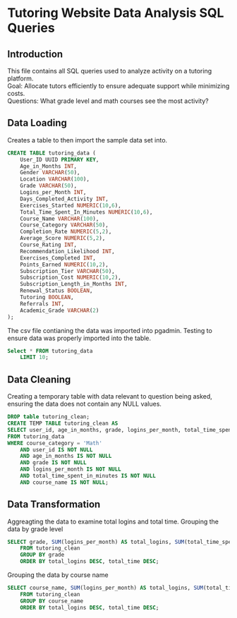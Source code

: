 # Tutoring Website Data Analysis SQL Queries

## Introduction
This file contains all SQL queries used to analyze activity on a tutoring platform.     
Goal: Allocate tutors efficiently to ensure adequate support while minimizing costs.   
Questions: What grade level and math courses see the most activity?
## Data Loading 
Creates a table to then import the sample data set into.
```sql
CREATE TABLE tutoring_data (
    User_ID UUID PRIMARY KEY,
    Age_in_Months INT,
    Gender VARCHAR(50),
    Location VARCHAR(100),
    Grade VARCHAR(50),
    Logins_per_Month INT,
    Days_Completed_Activity INT,
    Exercises_Started NUMERIC(10,6),
    Total_Time_Spent_In_Minutes NUMERIC(10,6),
    Course_Name VARCHAR(100),
    Course_Category VARCHAR(50),
    Completion_Rate NUMERIC(5,2),
    Average_Score NUMERIC(5,2),
    Course_Rating INT,
    Recommendation_Likelihood INT,
    Exercises_Completed INT,
    Points_Earned NUMERIC(10,2),
    Subscription_Tier VARCHAR(50),
    Subscription_Cost NUMERIC(10,2),
    Subscription_Length_in_Months INT,
    Renewal_Status BOOLEAN,
    Tutoring BOOLEAN,
    Referrals INT,
    Academic_Grade VARCHAR(2)
);
```
The csv file contianing the data was imported into pgadmin.
Testing to ensure data was properly imported into the table.
```sql
Select * FROM tutoring_data
    LIMIT 10;
```

## Data Cleaning
Creating a temporary table with data relevant to question being asked, ensuring the data does not contain any NULL values. 
```sql
DROP table tutoring_clean;
CREATE TEMP TABLE tutoring_clean AS
SELECT user_id, age_in_months, grade, logins_per_month, total_time_spent_in_minutes, course_name 
FROM tutoring_data 
WHERE course_category = 'Math'
	AND user_id IS NOT NULL
	AND age_in_months IS NOT NULL
	AND grade IS NOT NULL
	AND logins_per_month IS NOT NULL
    AND total_time_spent_in_minutes IS NOT NULL 
	AND course_name IS NOT NULL;
```
## Data Transformation
Aggreagting the data to examine total logins and total time.
Grouping the data by grade level
```sql
SELECT grade, SUM(logins_per_month) AS total_logins, SUM(total_time_spent_in_minutes) AS total_time
	FROM tutoring_clean 
	GROUP BY grade
	ORDER BY total_logins DESC, total_time DESC;
```
Grouping the data by course name
```sql 
SELECT course_name, SUM(logins_per_month) AS total_logins, SUM(total_time_spent_in_minutes) AS total_time
	FROM tutoring_clean 
	GROUP BY course_name
	ORDER BY total_logins DESC, total_time DESC;
```

